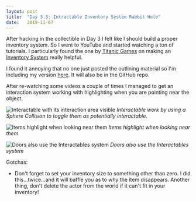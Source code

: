 ```yaml
---
layout: post
title:  "Day 3.5: Intractable Inventory System Rabbit Hole"
date:   2019-11-07
---
```

After hacking in the collectible in Day 3 I felt like I should build a proper inventory system. So I went to YouTube and started watching a ton of tutorials. I particularly found the one by [Titanic Games](https://www.youtube.com/channel/UCdoWGpMQK_L29bWXoDeIItw) on making an [Inventory System](https://www.youtube.com/watch?v=Ko8rfLJKcAE) really helpful.

I found it annoying that no one just posted the outlining material so I'm including my version [here]({{site.baseurl}}/assets/ueassets/IteractableHighlight_M.uasset). It will also be in the GitHub repo.

After re-watching some videos a couple of times I managed to get an interaction system working with highlighting when you are pointing near the object. 

![Interactable with its interaction area visible]({{site.baseurl}}/assets/image/day3.5/interactable-debug.jpg)
*Interactable work by using a Sphere Collision to toggle them as potentially interactable.*

![Items highlight when looking near them]({{site.baseurl}}/assets/image/day3.5/interactable-highlight.jpg)
*Items highlight when looking near them*

![Doors also use the Interactables system]({{site.baseurl}}/assets/image/day3.5/interactable-highlight-door.jpg)
*Doors also use the Interactables system*

Gotchas:
* Don't forget to set your inventory size to something other than zero. I did this...twice...and it will baffle you as to why the item disappears. Another thing, don't delete the actor from the world if it can't fit in your inventory!
